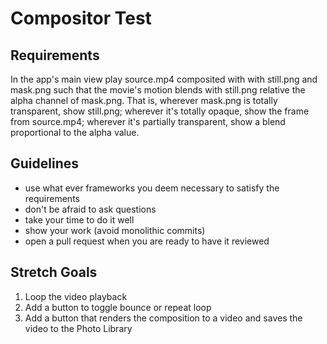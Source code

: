 #  Compositor Test

## Requirements
In the app's main view play source.mp4 composited with with still.png and mask.png such that the movie's motion blends with still.png relative the alpha channel of mask.png. That is, wherever mask.png is totally transparent, show still.png; wherever it's totally opaque, show the frame from source.mp4; wherever it's partially transparent, show a blend proportional to the alpha value.

## Guidelines
- use what ever frameworks you deem necessary to satisfy the requirements 
- don't be afraid to ask questions
- take your time to do it well
- show your work (avoid monolithic commits)
- open a pull request when you are ready to have it reviewed

## Stretch Goals 
1. Loop the video playback
2. Add a button to toggle bounce or repeat loop
3. Add a button that renders the composition to a video and saves the video to the Photo Library 

